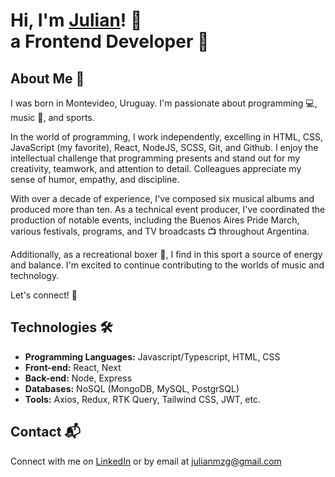 # Hi, I'm <a href="https://www.linkedin.com/in/julianmzg/">Julian<a/>! 👋 </br> <b>a Frontend Developer 🤖</b>

## About Me 🚀
I was born in Montevideo, Uruguay. I'm passionate about programming 💻, music 🎵, and sports. 

In the world of programming, I work independently, excelling in HTML, CSS, JavaScript (my favorite), React, NodeJS, SCSS, Git, and Github. I enjoy the intellectual challenge that programming presents and stand out for my creativity, teamwork, and attention to detail. Colleagues appreciate my sense of humor, empathy, and discipline.

With over a decade of experience, I've composed six musical albums and produced more than ten. As a technical event producer, I've coordinated the production of notable events, including the Buenos Aires Pride March, various festivals, programs, and TV broadcasts 📺 throughout Argentina.

Additionally, as a recreational boxer 🥊, I find in this sport a source of energy and balance. I'm excited to continue contributing to the worlds of music and technology.

Let's connect! 🚀

## Technologies 🛠️

- <b>Programming Languages:</b> Javascript/Typescript, HTML, CSS
- <b>Front-end:</b> React, Next
- <b>Back-end:</b> Node, Express
- <b>Databases:</b> NoSQL (MongoDB, MySQL, PostgrSQL)
- <b>Tools:</b> Axios, Redux, RTK Query, Tailwind CSS, JWT, etc.

## Contact 📬
Connect with me on [LinkedIn](https://www.linkedin.com/in/julianmzg/) or by email at julianmzg@gmail.com
